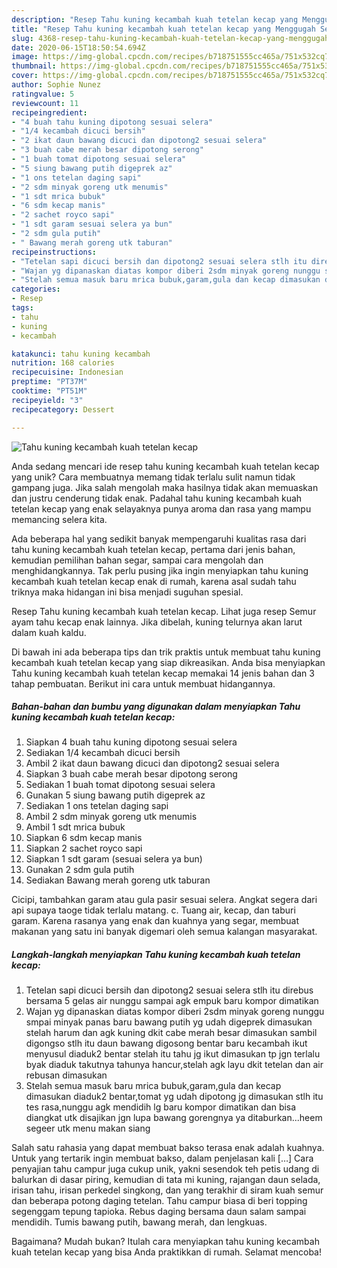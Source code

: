 ```yaml
---
description: "Resep Tahu kuning kecambah kuah tetelan kecap yang Menggugah Selera"
title: "Resep Tahu kuning kecambah kuah tetelan kecap yang Menggugah Selera"
slug: 4368-resep-tahu-kuning-kecambah-kuah-tetelan-kecap-yang-menggugah-selera
date: 2020-06-15T18:50:54.694Z
image: https://img-global.cpcdn.com/recipes/b718751555cc465a/751x532cq70/tahu-kuning-kecambah-kuah-tetelan-kecap-foto-resep-utama.jpg
thumbnail: https://img-global.cpcdn.com/recipes/b718751555cc465a/751x532cq70/tahu-kuning-kecambah-kuah-tetelan-kecap-foto-resep-utama.jpg
cover: https://img-global.cpcdn.com/recipes/b718751555cc465a/751x532cq70/tahu-kuning-kecambah-kuah-tetelan-kecap-foto-resep-utama.jpg
author: Sophie Nunez
ratingvalue: 5
reviewcount: 11
recipeingredient:
- "4 buah tahu kuning dipotong sesuai selera"
- "1/4 kecambah dicuci bersih"
- "2 ikat daun bawang dicuci dan dipotong2 sesuai selera"
- "3 buah cabe merah besar dipotong serong"
- "1 buah tomat dipotong sesuai selera"
- "5 siung bawang putih digeprek az"
- "1 ons tetelan daging sapi"
- "2 sdm minyak goreng utk menumis"
- "1 sdt mrica bubuk"
- "6 sdm kecap manis"
- "2 sachet royco sapi"
- "1 sdt garam sesuai selera ya bun"
- "2 sdm gula putih"
- " Bawang merah goreng utk taburan"
recipeinstructions:
- "Tetelan sapi dicuci bersih dan dipotong2 sesuai selera stlh itu direbus bersama 5 gelas air nunggu sampai agk empuk baru kompor dimatikan"
- "Wajan yg dipanaskan diatas kompor diberi 2sdm minyak goreng nunggu smpai minyak panas baru bawang putih yg udah digeprek dimasukan stelah harum dan agk kuning dkit cabe merah besar dimasukan sambil digongso stlh itu daun bawang digosong bentar baru kecambah ikut menyusul diaduk2 bentar stelah itu tahu jg ikut dimasukan tp jgn terlalu byak diaduk takutnya tahunya hancur,stelah agk layu dkit tetelan dan air rebusan dimasukan"
- "Stelah semua masuk baru mrica bubuk,garam,gula dan kecap dimasukan diaduk2 bentar,tomat yg udah dipotong jg dimasukan stlh itu tes rasa,nunggu agk mendidih lg baru kompor dimatikan dan bisa diangkat utk disajikan jgn lupa bawang gorengnya ya ditaburkan...heem segeer utk menu makan siang"
categories:
- Resep
tags:
- tahu
- kuning
- kecambah

katakunci: tahu kuning kecambah 
nutrition: 168 calories
recipecuisine: Indonesian
preptime: "PT37M"
cooktime: "PT51M"
recipeyield: "3"
recipecategory: Dessert

---
```



![Tahu kuning kecambah kuah tetelan kecap](https://img-global.cpcdn.com/recipes/b718751555cc465a/751x532cq70/tahu-kuning-kecambah-kuah-tetelan-kecap-foto-resep-utama.jpg)

Anda sedang mencari ide resep tahu kuning kecambah kuah tetelan kecap yang unik? Cara membuatnya memang tidak terlalu sulit namun tidak gampang juga. Jika salah mengolah maka hasilnya tidak akan memuaskan dan justru cenderung tidak enak. Padahal tahu kuning kecambah kuah tetelan kecap yang enak selayaknya punya aroma dan rasa yang mampu memancing selera kita.

Ada beberapa hal yang sedikit banyak mempengaruhi kualitas rasa dari tahu kuning kecambah kuah tetelan kecap, pertama dari jenis bahan, kemudian pemilihan bahan segar, sampai cara mengolah dan menghidangkannya. Tak perlu pusing jika ingin menyiapkan tahu kuning kecambah kuah tetelan kecap enak di rumah, karena asal sudah tahu triknya maka hidangan ini bisa menjadi suguhan spesial.

Resep Tahu kuning kecambah kuah tetelan kecap. Lihat juga resep Semur ayam tahu kecap enak lainnya. Jika dibelah, kuning telurnya akan larut dalam kuah kaldu.


Di bawah ini ada beberapa tips dan trik praktis untuk membuat tahu kuning kecambah kuah tetelan kecap yang siap dikreasikan. Anda bisa menyiapkan Tahu kuning kecambah kuah tetelan kecap memakai 14 jenis bahan dan 3 tahap pembuatan. Berikut ini cara untuk membuat hidangannya.

<!--inarticleads1-->

##### Bahan-bahan dan bumbu yang digunakan dalam menyiapkan Tahu kuning kecambah kuah tetelan kecap:

1. Siapkan 4 buah tahu kuning dipotong sesuai selera
1. Sediakan 1/4 kecambah dicuci bersih
1. Ambil 2 ikat daun bawang dicuci dan dipotong2 sesuai selera
1. Siapkan 3 buah cabe merah besar dipotong serong
1. Sediakan 1 buah tomat dipotong sesuai selera
1. Gunakan 5 siung bawang putih digeprek az
1. Sediakan 1 ons tetelan daging sapi
1. Ambil 2 sdm minyak goreng utk menumis
1. Ambil 1 sdt mrica bubuk
1. Siapkan 6 sdm kecap manis
1. Siapkan 2 sachet royco sapi
1. Siapkan 1 sdt garam (sesuai selera ya bun)
1. Gunakan 2 sdm gula putih
1. Sediakan  Bawang merah goreng utk taburan


Cicipi, tambahkan garam atau gula pasir sesuai selera. Angkat segera dari api supaya taoge tidak terlalu matang. c. Tuang air, kecap, dan taburi garam. Karena rasanya yang enak dan kuahnya yang segar, membuat makanan yang satu ini banyak digemari oleh semua kalangan masyarakat. 

<!--inarticleads2-->

##### Langkah-langkah menyiapkan Tahu kuning kecambah kuah tetelan kecap:

1. Tetelan sapi dicuci bersih dan dipotong2 sesuai selera stlh itu direbus bersama 5 gelas air nunggu sampai agk empuk baru kompor dimatikan
1. Wajan yg dipanaskan diatas kompor diberi 2sdm minyak goreng nunggu smpai minyak panas baru bawang putih yg udah digeprek dimasukan stelah harum dan agk kuning dkit cabe merah besar dimasukan sambil digongso stlh itu daun bawang digosong bentar baru kecambah ikut menyusul diaduk2 bentar stelah itu tahu jg ikut dimasukan tp jgn terlalu byak diaduk takutnya tahunya hancur,stelah agk layu dkit tetelan dan air rebusan dimasukan
1. Stelah semua masuk baru mrica bubuk,garam,gula dan kecap dimasukan diaduk2 bentar,tomat yg udah dipotong jg dimasukan stlh itu tes rasa,nunggu agk mendidih lg baru kompor dimatikan dan bisa diangkat utk disajikan jgn lupa bawang gorengnya ya ditaburkan...heem segeer utk menu makan siang


Salah satu rahasia yang dapat membuat bakso terasa enak adalah kuahnya. Untuk yang tertarik ingin membuat bakso, dalam penjelasan kali […] Cara penyajian tahu campur juga cukup unik, yakni sesendok teh petis udang di balurkan di dasar piring, kemudian di tata mi kuning, rajangan daun selada, irisan tahu, irisan perkedel singkong, dan yang terakhir di siram kuah semur dan beberapa potong daging tetelan. Tahu campur biasa di beri topping segenggam tepung tapioka. Rebus daging bersama daun salam sampai mendidih. Tumis bawang putih, bawang merah, dan lengkuas. 

Bagaimana? Mudah bukan? Itulah cara menyiapkan tahu kuning kecambah kuah tetelan kecap yang bisa Anda praktikkan di rumah. Selamat mencoba!
